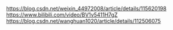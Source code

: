 https://blog.csdn.net/weixin_44972008/article/details/115620198
https://www.bilibili.com/video/BV1v5411H7gZ
https://blog.csdn.net/wanghuan1020/article/details/112506075
